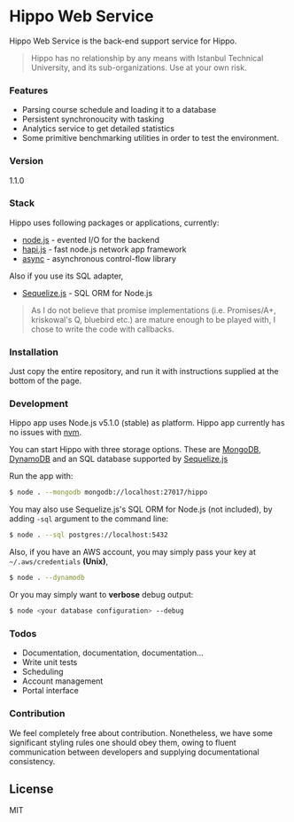 # Hippo Web Service

Hippo Web Service is the back-end support service for Hippo.

> Hippo has no relationship by any means with Istanbul Technical University, and its sub-organizations. Use at your own risk.

### Features

  - Parsing course schedule and loading it to a database
  - Persistent synchronoucity with tasking
  - Analytics service to get detailed statistics
  - Some primitive benchmarking utilities in order to test the environment.

### Version
1.1.0

### Stack

Hippo uses following packages or applications, currently:

* [node.js] - evented I/O for the backend
* [hapi.js] - fast node.js network app framework
* [async] - asynchronous control-flow library

Also if you use its SQL adapter,

* [Sequelize.js] - SQL ORM for Node.js

> As I do not believe that promise implementations (i.e. Promises/A+, kriskowal's Q, bluebird etc.) are mature enough to be played with, I chose to write the code with callbacks.

### Installation

Just copy the entire repository, and run it with instructions supplied at the bottom of the page.

### Development

Hippo app uses Node.js v5.1.0 (stable) as platform. Hippo app currently has no issues with [nvm].

You can start Hippo with three storage options. These are [MongoDB], [DynamoDB] and an SQL database supported by [Sequelize.js]

Run the app with:
```sh
$ node . --mongodb mongodb://localhost:27017/hippo
```

You may also use Sequelize.js's SQL ORM for Node.js (not included), by adding `-sql` argument to the command line:
```sh
$ node . --sql postgres://localhost:5432
```

Also, if you have an AWS account, you may simply pass your key at `~/.aws/credentials` **(Unix)**,
```sh
$ node . --dynamodb
```

Or you may simply want to **verbose** debug output:
```sh
$ node <your database configuration> --debug
```

### Todos

 - Documentation, documentation, documentation...
 - Write unit tests
 - Scheduling
 - Account management
 - Portal interface
 
### Contribution

We feel completely free about contribution. Nonetheless, we have some significant styling rules one should obey them, owing to fluent communication between developers and supplying documentational consistency.

License
----

MIT

   
   [node.js]: <http://nodejs.org>
   [hapi.js]: <https://github.com/hapijs/hapi>
   [async]: <https://github.com/caolan/async#parallel>
   [nvm]: <https://www.npmjs.com/package/nvm>
   [MongoDB]: <https://www.mongodb.org>
   [Sequelize.js]: <http://docs.sequelizejs.com/en/latest/>
   [DynamoDB]: <http://docs.aws.amazon.com/amazondynamodb/latest/developerguide/Introduction.html>


 
